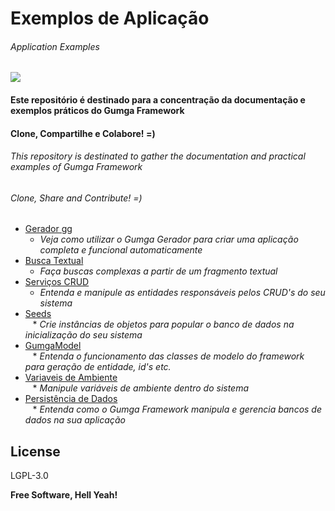 # Exemplos de Aplicação
###### *Application Examples*


[![](https://avatars3.githubusercontent.com/u/13262049?s=200&v=4)](https://github.com/GUMGA/frameworkbackend)
#### Este repositório é destinado para a concentração da documentação e exemplos práticos do Gumga Framework
#### Clone, Compartilhe e Colabore! =)

###### *This repository is destinated to gather the documentation and practical examples of Gumga Framework*
###### *Clone, Share and Contribute! =)*

* [Gerador gg](https://github.com/GUMGA/framework-exemplos/tree/develop/novoProjeto)<br>
    * *Veja como utilizar o Gumga Gerador para criar uma aplicação completa e funcional automaticamente*<br>
* [Busca Textual](https://github.com/GUMGA/framework-exemplos/tree/develop/buscatextual)<br>
    * *Faça buscas complexas a partir de um fragmento textual*<br>
* [Serviços CRUD](https://github.com/GUMGA/framework-exemplos/tree/develop/servicosCRUD)<br>
    * *Entenda e manipule as entidades responsáveis pelos CRUD's do seu sistema*<br>
* [Seeds](https://github.com/GUMGA/framework-exemplos/tree/master/seeds)<br>
    * *Crie instâncias de objetos para popular o banco de dados na inicialização do seu sistema*<br>
* [GumgaModel](https://github.com/GUMGA/framework-exemplos/tree/develop/gumgaModel)<br>
    * *Entenda o funcionamento das classes de modelo do framework para geração de entidade, id's etc.*<br>
* [Variaveis de Ambiente](https://github.com/GUMGA/framework-exemplos/tree/master/variavelAmbiente)<br>
    * *Manipule variáveis de ambiente dentro do sistema*<br>
* [Persistência de Dados](https://github.com/GUMGA/framework-exemplos/tree/master/persistencia)<br>
     * *Entenda como o Gumga Framework manipula e gerencia bancos de dados na sua aplicação*<br>





License
----

LGPL-3.0


**Free Software, Hell Yeah!**

